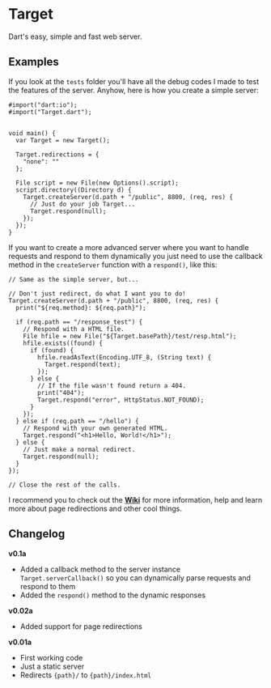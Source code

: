 # Target

Dart's easy, simple and fast web server.


## Examples

If you look at the `tests` folder you'll have all the debug codes I made to test
the features of the server. Anyhow, here is how you create a simple server:

```
#import("dart:io");
#import("Target.dart");


void main() {
  var Target = new Target();

  Target.redirections = {
    "none": ""
  };
  
  File script = new File(new Options().script);
  script.directory((Directory d) {
    Target.createServer(d.path + "/public", 8800, (req, res) {
      // Just do your job Target...
      Target.respond(null);
    });
  });
}
```

If you want to create a more advanced server where you want to handle requests and respond to them dynamically you just need to use the callback method in the `createServer` function with a `respond()`, like this:

```
// Same as the simple server, but...

// Don't just redirect, do what I want you to do!
Target.createServer(d.path + "/public", 8800, (req, res) {
  print("${req.method}: ${req.path}");
  
  if (req.path == "/response_test") {
    // Respond with a HTML file.
    File hfile = new File("${Target.basePath}/test/resp.html");
    hfile.exists((found) {
      if (found) {
        hfile.readAsText(Encoding.UTF_8, (String text) {
          Target.respond(text);
        });
      } else {
        // If the file wasn't found return a 404.
        print("404");
        Target.respond("error", HttpStatus.NOT_FOUND);
      }
    });
  } else if (req.path == "/hello") {
    // Respond with your own generated HTML.
    Target.respond("<h1>Hello, World!</h1>");
  } else {
    // Just make a normal redirect.
    Target.respond(null);
  }
});

// Close the rest of the calls.
```

I recommend you to check out the [**Wiki**][1] for more information, help and learn more about page redirections and other cool things.

## Changelog

**v0.1a**

  * Added a callback method to the server instance `Target.serverCallback()` so you can dynamically parse requests and respond to them
  * Added the `respond()` method to the dynamic responses

**v0.02a**

  * Added support for page redirections

**v0.01a**

  * First working code
  * Just a static server
  * Redirects `{path}/` to `{path}/index.html`


[1]: https://github.com/nathanpc/Target/wiki